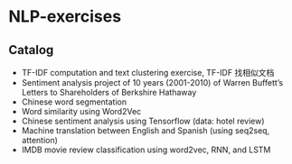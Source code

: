 # NLP-exercises

## Catalog
- TF-IDF computation and text clustering exercise, TF-IDF 找相似文档
- Sentiment analysis project of 10 years (2001-2010) of Warren Buffett’s Letters to Shareholders of Berkshire Hathaway
- Chinese word segmentation
- Word similarity using Word2Vec
- Chinese sentiment analysis using Tensorflow (data: hotel review)
- Machine translation between English and Spanish (using seq2seq, attention)
- IMDB movie review classification using word2vec, RNN, and LSTM
